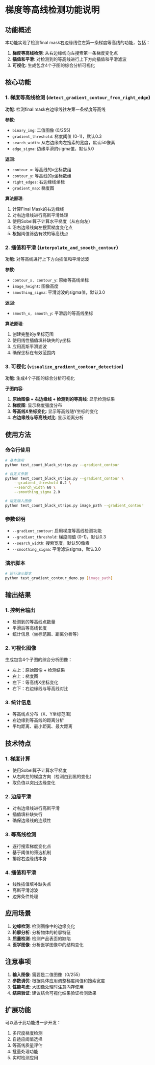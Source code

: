 # 梯度等高线检测功能说明

## 功能概述

本功能实现了检测final mask右边缘线往左第一条梯度等高线的功能，包括：

1. **梯度等高线检测**: 从右边缘线向左搜索第一条梯度变化点
2. **插值和平滑**: 对检测到的等高线进行上下方向插值和平滑滤波
3. **可视化**: 生成包含4个子图的综合分析可视化

## 核心功能

### 1. 梯度等高线检测 (`detect_gradient_contour_from_right_edge`)

**功能**: 检测final mask右边缘线往左第一条梯度等高线

**参数**:
- `binary_img`: 二值图像 (0/255)
- `gradient_threshold`: 梯度阈值 (0-1)，默认0.3
- `search_width`: 从右边缘向左搜索的宽度，默认50像素
- `edge_sigma`: 边缘平滑的sigma值，默认5.0

**返回**:
- `contour_x`: 等高线的x坐标数组
- `contour_y`: 等高线的y坐标数组  
- `right_edges`: 右边缘线坐标
- `gradient_map`: 梯度图

**算法原理**:
1. 计算Final Mask的右边缘线
2. 对右边缘线进行高斯平滑处理
3. 使用Sobel算子计算水平梯度（从右向左）
4. 沿右边缘线向左搜索梯度变化点
5. 根据阈值筛选有效的等高线点

### 2. 插值和平滑 (`interpolate_and_smooth_contour`)

**功能**: 对等高线进行上下方向插值和平滑滤波

**参数**:
- `contour_x, contour_y`: 原始等高线坐标
- `image_height`: 图像高度
- `smoothing_sigma`: 平滑滤波的sigma值，默认3.0

**返回**:
- `smooth_x, smooth_y`: 平滑后的等高线坐标

**算法原理**:
1. 创建完整的y坐标范围
2. 使用线性插值填补缺失的y坐标
3. 应用高斯平滑滤波
4. 确保坐标在有效范围内

### 3. 可视化 (`visualize_gradient_contour_detection`)

**功能**: 生成4个子图的综合分析可视化

**子图内容**:
1. **原始图像 + 右边缘线 + 检测到的等高线**: 显示检测结果
2. **梯度图**: 显示梯度强度分布
3. **等高线X坐标变化**: 显示等高线随Y坐标的变化
4. **右边缘线与等高线对比**: 显示距离分析

## 使用方法

### 命令行使用

```bash
# 基本使用
python test_count_black_strips.py --gradient_contour

# 自定义参数
python test_count_black_strips.py --gradient_contour \
    --gradient_threshold 0.2 \
    --search_width 60 \
    --smoothing_sigma 2.0

# 指定输入图像
python test_count_black_strips.py image_path --gradient_contour
```

### 参数说明

- `--gradient_contour`: 启用梯度等高线检测功能
- `--gradient_threshold`: 梯度阈值 (0-1)，默认0.3
- `--search_width`: 搜索宽度，默认50像素
- `--smoothing_sigma`: 平滑滤波sigma，默认3.0

### 演示脚本

```bash
# 运行演示脚本
python test_gradient_contour_demo.py [image_path]
```

## 输出结果

### 1. 控制台输出
- 检测到的等高线点数量
- 平滑后等高线长度
- 统计信息（坐标范围、距离分析等）

### 2. 可视化图像
生成包含4个子图的综合分析图像：
- 左上：原始图像 + 检测结果
- 右上：梯度图
- 左下：等高线X坐标变化
- 右下：右边缘线与等高线对比

### 3. 统计信息
- 等高线点分布（X、Y坐标范围）
- 右边缘到等高线的距离分析
- 平均距离、最小距离、最大距离

## 技术特点

### 1. 梯度计算
- 使用Sobel算子计算水平梯度
- 从右向左的梯度方向（检测白到黑的变化）
- 取负值以突出边缘变化

### 2. 边缘平滑
- 对右边缘线进行高斯平滑
- 插值填补缺失行
- 确保边缘线的连续性

### 3. 等高线检测
- 逐行搜索梯度变化点
- 基于阈值的筛选机制
- 排除右边缘线本身

### 4. 插值和平滑
- 线性插值填补缺失点
- 高斯平滑滤波
- 边界条件处理

## 应用场景

1. **边缘检测**: 检测图像中的边缘变化
2. **轮廓分析**: 分析物体的轮廓特征
3. **质量检测**: 检测产品表面的缺陷
4. **医学图像**: 分析医学图像中的结构变化

## 注意事项

1. **输入图像**: 需要是二值图像（0/255）
2. **参数调优**: 根据具体应用调整梯度阈值和搜索宽度
3. **性能考虑**: 大图像处理时注意内存使用
4. **结果验证**: 建议结合可视化结果验证检测效果

## 扩展功能

可以基于此功能进一步开发：
1. 多尺度梯度检测
2. 自适应阈值选择
3. 等高线质量评估
4. 批量处理功能
5. 实时检测应用
